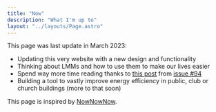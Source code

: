 ```yaml
---
title: "Now"
description: "What I'm up to"
layout: "../layouts/Page.astro"
---
```


This page was last update in March 2023:

- Updating this very website with a new design and functionality
- Thinking about LMMs and how to use them to make our lives easier
- Spend way more time reading thanks to [this post](https://hbr.org/2017/02/8-ways-to-read-a-lot-more-books-this-year) from [issue #94](/weekly/94)
- Building a tool to vastly improve energy efficiency in public, club or church buildings (more to that soon)

This page is inspired by [NowNowNow](https://nownownow.com).
